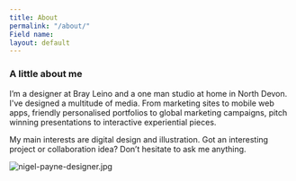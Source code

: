 ```yaml
---
title: About
permalink: "/about/"
Field name:
layout: default
---
```


### A little about me

I’m a designer at Bray Leino and a one man studio at home in North Devon. I've designed a multitude of media. From marketing sites to mobile web apps, friendly personalised portfolios to global marketing campaigns, pitch winning presentations to interactive experiential pieces.

My main interests are digital design and illustration. Got an interesting project or collaboration idea? Don’t hesitate to ask me anything.

![nigel-payne-designer.jpg](/uploads/nigel-payne-designer.jpg)

